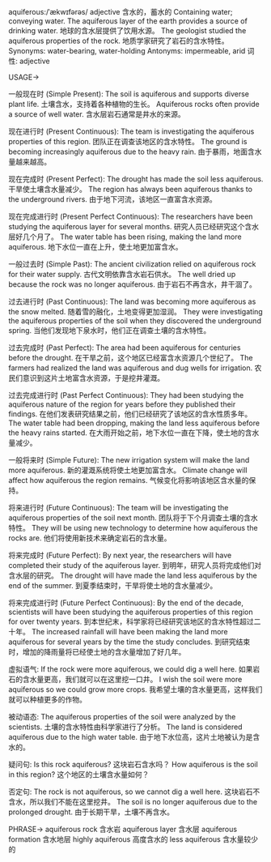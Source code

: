 aquiferous:/ˈækwɪfərəs/
adjective
含水的，蓄水的
Containing water; conveying water.
The aquiferous layer of the earth provides a source of drinking water.  地球的含水层提供了饮用水源。
The geologist studied the aquiferous properties of the rock. 地质学家研究了岩石的含水特性。
Synonyms: water-bearing, water-holding
Antonyms: impermeable, arid
词性: adjective


USAGE->

一般现在时 (Simple Present):
The soil is aquiferous and supports diverse plant life. 土壤含水，支持着各种植物的生长。
Aquiferous rocks often provide a source of well water.  含水层岩石通常是井水的来源。

现在进行时 (Present Continuous):
The team is investigating the aquiferous properties of this region.  团队正在调查该地区的含水特性。
The ground is becoming increasingly aquiferous due to the heavy rain. 由于暴雨，地面含水量越来越高。

现在完成时 (Present Perfect):
The drought has made the soil less aquiferous.  干旱使土壤含水量减少。
The region has always been aquiferous thanks to the underground rivers.  由于地下河流，该地区一直富含水资源。

现在完成进行时 (Present Perfect Continuous):
The researchers have been studying the aquiferous layer for several months.  研究人员已经研究这个含水层好几个月了。
The water table has been rising, making the land more aquiferous.  地下水位一直在上升，使土地更加富含水。

一般过去时 (Simple Past):
The ancient civilization relied on aquiferous rock for their water supply.  古代文明依靠含水岩石供水。
The well dried up because the rock was no longer aquiferous.  由于岩石不再含水，井干涸了。

过去进行时 (Past Continuous):
The land was becoming more aquiferous as the snow melted.  随着雪的融化，土地变得更加湿润。
They were investigating the aquiferous properties of the soil when they discovered the underground spring.  当他们发现地下泉水时，他们正在调查土壤的含水特性。

过去完成时 (Past Perfect):
The area had been aquiferous for centuries before the drought.  在干旱之前，这个地区已经富含水资源几个世纪了。
The farmers had realized the land was aquiferous and dug wells for irrigation.  农民们意识到这片土地富含水资源，于是挖井灌溉。

过去完成进行时 (Past Perfect Continuous):
They had been studying the aquiferous nature of the region for years before they published their findings.  在他们发表研究结果之前，他们已经研究了该地区的含水性质多年。
The water table had been dropping, making the land less aquiferous before the heavy rains started.  在大雨开始之前，地下水位一直在下降，使土地的含水量减少。


一般将来时 (Simple Future):
The new irrigation system will make the land more aquiferous.  新的灌溉系统将使土地更加富含水。
Climate change will affect how aquiferous the region remains.  气候变化将影响该地区含水量的保持。

将来进行时 (Future Continuous):
The team will be investigating the aquiferous properties of the soil next month.  团队将于下个月调查土壤的含水特性。
They will be using new technology to determine how aquiferous the rocks are.  他们将使用新技术来确定岩石的含水量。

将来完成时 (Future Perfect):
By next year, the researchers will have completed their study of the aquiferous layer.  到明年，研究人员将完成他们对含水层的研​​究。
The drought will have made the land less aquiferous by the end of the summer.  到夏季结束时，干旱将使土地的含水量减少。

将来完成进行时 (Future Perfect Continuous):
By the end of the decade, scientists will have been studying the aquiferous properties of this region for over twenty years.  到本世纪末，科学家将已经研究该地区的含水特性超过二十年。
The increased rainfall will have been making the land more aquiferous for several years by the time the study concludes.  到研究结束时，增加的降雨量将已经使土地的含水量增加了好几年。

虚拟语气:
If the rock were more aquiferous, we could dig a well here. 如果岩石的含水量更高，我们就可以在这里挖一口井。
I wish the soil were more aquiferous so we could grow more crops. 我希望土壤的含水量更高，这样我们就可以种植更多的作物。

被动语态:
The aquiferous properties of the soil were analyzed by the scientists. 土壤的含水特性由科学家进行了分析。
The land is considered aquiferous due to the high water table. 由于地下水位高，这片土地被认为是含水的。


疑问句:
Is this rock aquiferous? 这块岩石含水吗？
How aquiferous is the soil in this region? 这个地区的土壤含水量如何？


否定句:
The rock is not aquiferous, so we cannot dig a well here. 这块岩石不含水，所以我们不能在这里挖井。
The soil is no longer aquiferous due to the prolonged drought. 由于长期干旱，土壤不再含水。



PHRASE->
aquiferous rock 含水岩
aquiferous layer 含水层
aquiferous formation 含水地层
highly aquiferous 高度含水的
less aquiferous 含水量较少的

